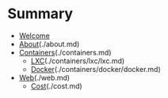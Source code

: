 # Summary

- [Welcome](./welcome.md)
- [About]()(./about.md)
- [Containers]()(./containers.md)
    - [LXC]()(./containers/lxc/lxc.md)
    - [Docker]()(./containers/docker/docker.md)
- [Web]()(./web.md)
    - [Cost]()(./cost.md)

